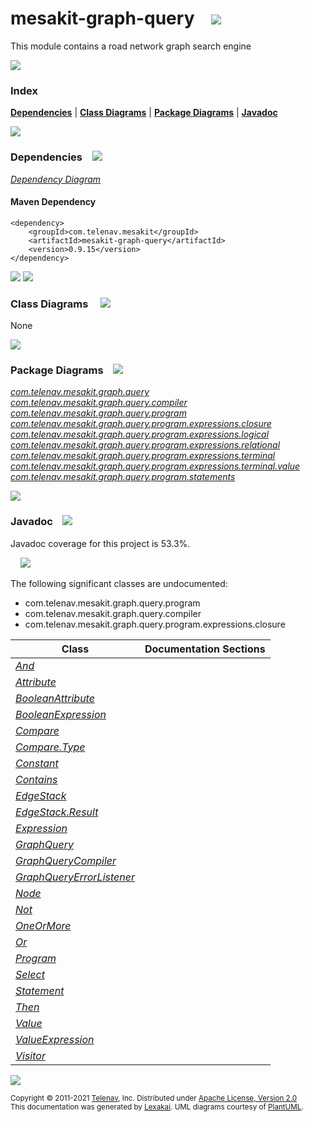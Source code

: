 [//]: # (start-user-text)



[//]: # (end-user-text)

# mesakit-graph-query &nbsp;&nbsp; <img src="https://telenav.github.io/telenav-assets/images/icons/graph-32.png" srcset="https://telenav.github.io/telenav-assets/images/icons/graph-32-2x.png 2x"/>

This module contains a road network graph search engine

<img src="https://telenav.github.io/telenav-assets/images/separators/horizontal-line-512.png" srcset="https://telenav.github.io/telenav-assets/images/separators/horizontal-line-512-2x.png 2x"/>

### Index



[**Dependencies**](#dependencies) | [**Class Diagrams**](#class-diagrams) | [**Package Diagrams**](#package-diagrams) | [**Javadoc**](#javadoc)

<img src="https://telenav.github.io/telenav-assets/images/separators/horizontal-line-512.png" srcset="https://telenav.github.io/telenav-assets/images/separators/horizontal-line-512-2x.png 2x"/>

### Dependencies <a name="dependencies"></a> &nbsp;&nbsp; <img src="https://telenav.github.io/telenav-assets/images/icons/dependencies-32.png" srcset="https://telenav.github.io/telenav-assets/images/icons/dependencies-32-2x.png 2x"/>

[*Dependency Diagram*](https://www.mesakit.org/0.9.15/lexakai/mesakit/mesakit-graph/query/documentation/diagrams/dependencies.svg)

#### Maven Dependency

    <dependency>
        <groupId>com.telenav.mesakit</groupId>
        <artifactId>mesakit-graph-query</artifactId>
        <version>0.9.15</version>
    </dependency>

<img src="https://telenav.github.io/telenav-assets/images/separators/horizontal-line-128.png" srcset="https://telenav.github.io/telenav-assets/images/separators/horizontal-line-128-2x.png 2x"/>

[//]: # (start-user-text)



[//]: # (end-user-text)

<img src="https://telenav.github.io/telenav-assets/images/separators/horizontal-line-128.png" srcset="https://telenav.github.io/telenav-assets/images/separators/horizontal-line-128-2x.png 2x"/>

### Class Diagrams <a name="class-diagrams"></a> &nbsp; &nbsp; <img src="https://telenav.github.io/telenav-assets/images/icons/diagram-40.png" srcset="https://telenav.github.io/telenav-assets/images/icons/diagram-40-2x.png 2x"/>

None

<img src="https://telenav.github.io/telenav-assets/images/separators/horizontal-line-128.png" srcset="https://telenav.github.io/telenav-assets/images/separators/horizontal-line-128-2x.png 2x"/>

### Package Diagrams <a name="package-diagrams"></a> &nbsp;&nbsp; <img src="https://telenav.github.io/telenav-assets/images/icons/box-24.png" srcset="https://telenav.github.io/telenav-assets/images/icons/box-24-2x.png 2x"/>

[*com.telenav.mesakit.graph.query*](https://www.mesakit.org/0.9.15/lexakai/mesakit/mesakit-graph/query/documentation/diagrams/com.telenav.mesakit.graph.query.svg)  
[*com.telenav.mesakit.graph.query.compiler*](https://www.mesakit.org/0.9.15/lexakai/mesakit/mesakit-graph/query/documentation/diagrams/com.telenav.mesakit.graph.query.compiler.svg)  
[*com.telenav.mesakit.graph.query.program*](https://www.mesakit.org/0.9.15/lexakai/mesakit/mesakit-graph/query/documentation/diagrams/com.telenav.mesakit.graph.query.program.svg)  
[*com.telenav.mesakit.graph.query.program.expressions.closure*](https://www.mesakit.org/0.9.15/lexakai/mesakit/mesakit-graph/query/documentation/diagrams/com.telenav.mesakit.graph.query.program.expressions.closure.svg)  
[*com.telenav.mesakit.graph.query.program.expressions.logical*](https://www.mesakit.org/0.9.15/lexakai/mesakit/mesakit-graph/query/documentation/diagrams/com.telenav.mesakit.graph.query.program.expressions.logical.svg)  
[*com.telenav.mesakit.graph.query.program.expressions.relational*](https://www.mesakit.org/0.9.15/lexakai/mesakit/mesakit-graph/query/documentation/diagrams/com.telenav.mesakit.graph.query.program.expressions.relational.svg)  
[*com.telenav.mesakit.graph.query.program.expressions.terminal*](https://www.mesakit.org/0.9.15/lexakai/mesakit/mesakit-graph/query/documentation/diagrams/com.telenav.mesakit.graph.query.program.expressions.terminal.svg)  
[*com.telenav.mesakit.graph.query.program.expressions.terminal.value*](https://www.mesakit.org/0.9.15/lexakai/mesakit/mesakit-graph/query/documentation/diagrams/com.telenav.mesakit.graph.query.program.expressions.terminal.value.svg)  
[*com.telenav.mesakit.graph.query.program.statements*](https://www.mesakit.org/0.9.15/lexakai/mesakit/mesakit-graph/query/documentation/diagrams/com.telenav.mesakit.graph.query.program.statements.svg)

<img src="https://telenav.github.io/telenav-assets/images/separators/horizontal-line-128.png" srcset="https://telenav.github.io/telenav-assets/images/separators/horizontal-line-128-2x.png 2x"/>

### Javadoc <a name="javadoc"></a> &nbsp;&nbsp; <img src="https://telenav.github.io/telenav-assets/images/icons/books-24.png" srcset="https://telenav.github.io/telenav-assets/images/icons/books-24-2x.png 2x"/>

Javadoc coverage for this project is 53.3%.  
  
&nbsp; &nbsp; <img src="https://telenav.github.io/telenav-assets/images/meters/meter-50-96.png" srcset="https://telenav.github.io/telenav-assets/images/meters/meter-50-96-2x.png 2x"/>


The following significant classes are undocumented:  

- com.telenav.mesakit.graph.query.program  
- com.telenav.mesakit.graph.query.compiler  
- com.telenav.mesakit.graph.query.program.expressions.closure

| Class | Documentation Sections |
|---|---|
| [*And*](https://www.mesakit.org/0.9.15/javadoc/mesakit/mesakit.graph.query////////////////////////////////////////////////////////////////.html) |  |  
| [*Attribute*](https://www.mesakit.org/0.9.15/javadoc/mesakit/mesakit.graph.query/////////////////////////////////////////////////////////////////////////////.html) |  |  
| [*BooleanAttribute*](https://www.mesakit.org/0.9.15/javadoc/mesakit/mesakit.graph.query////////////////////////////////////////////////////////////////////////////////////.html) |  |  
| [*BooleanExpression*](https://www.mesakit.org/0.9.15/javadoc/mesakit/mesakit.graph.query//////////////////////////////////////////////////////////.html) |  |  
| [*Compare*](https://www.mesakit.org/0.9.15/javadoc/mesakit/mesakit.graph.query/////////////////////////////////////////////////////////////////////.html) |  |  
| [*Compare.Type*](https://www.mesakit.org/0.9.15/javadoc/mesakit/mesakit.graph.query//////////////////////////////////////////////////////////////////////////.html) |  |  
| [*Constant*](https://www.mesakit.org/0.9.15/javadoc/mesakit/mesakit.graph.query////////////////////////////////////////////////////////////////////////////.html) |  |  
| [*Contains*](https://www.mesakit.org/0.9.15/javadoc/mesakit/mesakit.graph.query//////////////////////////////////////////////////////////////////////.html) |  |  
| [*EdgeStack*](https://www.mesakit.org/0.9.15/javadoc/mesakit/mesakit.graph.query//////////////////////////////////////////////////.html) |  |  
| [*EdgeStack.Result*](https://www.mesakit.org/0.9.15/javadoc/mesakit/mesakit.graph.query/////////////////////////////////////////////////////////.html) |  |  
| [*Expression*](https://www.mesakit.org/0.9.15/javadoc/mesakit/mesakit.graph.query///////////////////////////////////////////////////.html) |  |  
| [*GraphQuery*](https://www.mesakit.org/0.9.15/javadoc/mesakit/mesakit.graph.query///////////////////////////////////////////.html) |  |  
| [*GraphQueryCompiler*](https://www.mesakit.org/0.9.15/javadoc/mesakit/mesakit.graph.query////////////////////////////////////////////////////////////.html) |  |  
| [*GraphQueryErrorListener*](https://www.mesakit.org/0.9.15/javadoc/mesakit/mesakit.graph.query/////////////////////////////////////////////////////////////////.html) |  |  
| [*Node*](https://www.mesakit.org/0.9.15/javadoc/mesakit/mesakit.graph.query/////////////////////////////////////////////.html) |  |  
| [*Not*](https://www.mesakit.org/0.9.15/javadoc/mesakit/mesakit.graph.query////////////////////////////////////////////////////////////////.html) |  |  
| [*OneOrMore*](https://www.mesakit.org/0.9.15/javadoc/mesakit/mesakit.graph.query//////////////////////////////////////////////////////////////////////.html) |  |  
| [*Or*](https://www.mesakit.org/0.9.15/javadoc/mesakit/mesakit.graph.query///////////////////////////////////////////////////////////////.html) |  |  
| [*Program*](https://www.mesakit.org/0.9.15/javadoc/mesakit/mesakit.graph.query////////////////////////////////////////////////.html) |  |  
| [*Select*](https://www.mesakit.org/0.9.15/javadoc/mesakit/mesakit.graph.query//////////////////////////////////////////////////////////.html) |  |  
| [*Statement*](https://www.mesakit.org/0.9.15/javadoc/mesakit/mesakit.graph.query//////////////////////////////////////////////////.html) |  |  
| [*Then*](https://www.mesakit.org/0.9.15/javadoc/mesakit/mesakit.graph.query////////////////////////////////////////////////////////////////////.html) |  |  
| [*Value*](https://www.mesakit.org/0.9.15/javadoc/mesakit/mesakit.graph.query/////////////////////////////////////////////////////////////////////////.html) |  |  
| [*ValueExpression*](https://www.mesakit.org/0.9.15/javadoc/mesakit/mesakit.graph.query///////////////////////////////////////////////////////////////////////////////////.html) |  |  
| [*Visitor*](https://www.mesakit.org/0.9.15/javadoc/mesakit/mesakit.graph.query////////////////////////////////////////////////.html) |  |  

[//]: # (start-user-text)



[//]: # (end-user-text)

<img src="https://telenav.github.io/telenav-assets/images/separators/horizontal-line-512.png" srcset="https://telenav.github.io/telenav-assets/images/separators/horizontal-line-512-2x.png 2x"/>

<sub>Copyright &#169; 2011-2021 [Telenav](https://telenav.com), Inc. Distributed under [Apache License, Version 2.0](LICENSE)</sub>  
<sub>This documentation was generated by [Lexakai](https://lexakai.org). UML diagrams courtesy of [PlantUML](https://plantuml.com).</sub>
